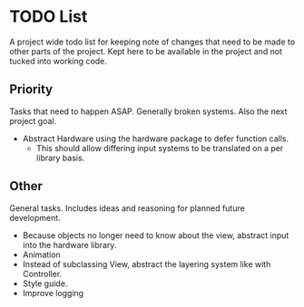 # TODO List

A project wide todo list for keeping note of changes that need to be made to
other parts of the project. Kept here to be available in the project and not 
tucked into working code.

## Priority

Tasks that need to happen ASAP. Generally broken systems. Also the next project
goal.

* Abstract Hardware using the hardware package to defer function calls. 
    * This should allow differing input systems to be translated on a per
      library basis.

## Other

General tasks. Includes ideas and reasoning for planned future development.

* Because objects no longer need to know about the view, abstract input 
  into the hardware library.
* Animation
* Instead of subclassing View, abstract the layering system like with 
    Controller.
* Style guide.
* Improve logging